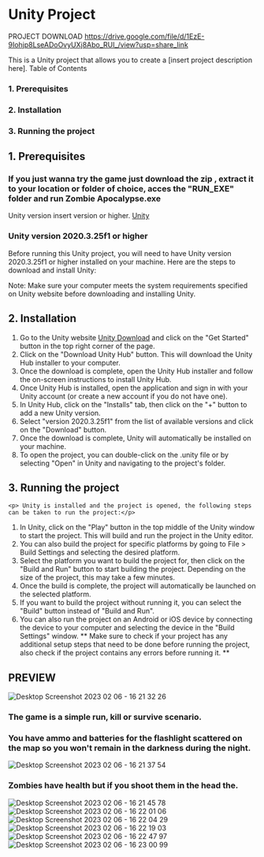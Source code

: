# Unity Project

PROJECT DOWNLOAD https://drive.google.com/file/d/1EzE-9Iohjp8LseADoOvyUXj8Abo_RUI_/view?usp=share_link

This is a Unity project that allows you to create a [insert project description here].
Table of Contents

### 1. Prerequisites
### 2. Installation
### 3. Running the project

## 1. Prerequisites

### If you just wanna try the game just download the zip , extract it to your location or folder of choice, acces the "RUN_EXE" folder and run Zombie Apocalypse.exe 

Unity version insert version or higher.
[Unity]([https://store.unity.com/download](https://unity.com/download))

    
### Unity version 2020.3.25f1 or higher

Before running this Unity project, you will need to have Unity version 2020.3.25f1 or higher installed on your machine. Here are the steps to download and install Unity:

 

Note: Make sure your computer meets the system requirements specified on Unity website before downloading and installing Unity.

## 2. Installation

1. Go to the Unity website [Unity Download](https://unity.com/download) and click on the "Get Started" button in the top right corner of the page.
2. Click on the "Download Unity Hub" button. This will download the Unity Hub installer to your computer.
3. Once the download is complete, open the Unity Hub installer and follow the on-screen instructions to install Unity Hub.
4. Once Unity Hub is installed, open the application and sign in with your Unity account (or create a new account if you do not have one).
5. In Unity Hub, click on the "Installs" tab, then click on the "+" button to add a new Unity version.
6. Select "version 2020.3.25f1" from the list of available versions and click on the "Download" button.
7. Once the download is complete, Unity will automatically be installed on your machine.
8. To open the project, you can double-click on the .unity file or by selecting "Open" in Unity and navigating to the project's folder.

## 3. Running the project

    <p> Unity is installed and the project is opened, the following steps can be taken to run the project:</p>

1. In Unity, click on the "Play" button in the top middle of the Unity window to start the project. This will build and run the project in the Unity editor.
2. You can also build the project for specific platforms by going to File > Build Settings and selecting the desired platform.
3. Select the platform you want to build the project for, then click on the "Build and Run" button to start building the project. Depending on the size of the project, this may take a few minutes.
4. Once the build is complete, the project will automatically be launched on the selected platform.
5. If you want to build the project without running it, you can select the "Build" button instead of "Build and Run".
6. You can also run the project on an Android or iOS device by connecting the device to your computer and selecting the device in the "Build Settings" window.
**
 Make sure to check if your project has any additional setup steps that need to be done before running the project, also check if the project contains any errors before running it.
**
## PREVIEW


![Desktop Screenshot 2023 02 06 - 16 21 32 26](https://user-images.githubusercontent.com/57392686/217012722-d03e7e6d-bedf-4793-9778-c9616ac2949d.png)

### The game is a simple run, kill or survive scenario.

### You have ammo and batteries for the flashlight scattered on the map so you won't remain in the darkness during the night. 

![Desktop Screenshot 2023 02 06 - 16 21 37 54](https://user-images.githubusercontent.com/57392686/217021412-bc2468c8-2ad4-453b-95c7-73a713eb83f7.png)

### Zombies have health but if you shoot them in the head the.
![Desktop Screenshot 2023 02 06 - 16 21 45 78](https://user-images.githubusercontent.com/57392686/217021606-e5575dad-cbe7-47bc-9fb0-0124c3d13d5f.png)
![Desktop Screenshot 2023 02 06 - 16 22 01 06](https://user-images.githubusercontent.com/57392686/217022576-4fa89f2e-064d-4230-af48-9c988309a84c.png)
![Desktop Screenshot 2023 02 06 - 16 22 04 29](https://user-images.githubusercontent.com/57392686/217022591-d7ecf644-cb97-4dc4-ba0f-ccdc6a93d1e0.png)
![Desktop Screenshot 2023 02 06 - 16 22 19 03](https://user-images.githubusercontent.com/57392686/217022615-8a156ff7-49d1-4e1f-bc8d-b99a492d06f6.png)
![Desktop Screenshot 2023 02 06 - 16 22 47 97](https://user-images.githubusercontent.com/57392686/217022625-684234b0-4ff0-4371-8763-1744e44f545e.png)
![Desktop Screenshot 2023 02 06 - 16 23 00 99](https://user-images.githubusercontent.com/57392686/217022633-9cf98a3d-7ecc-4c82-840b-a84ab3834641.png)
